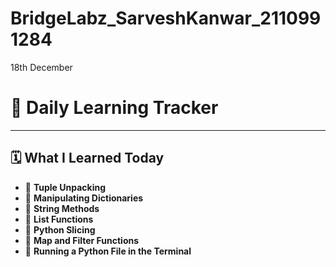 
# BridgeLabz_SarveshKanwar_2110991284


18th December
# 🌟 Daily Learning Tracker

---

## 🗓️ **What I Learned Today**

- 🔹 **Tuple Unpacking**  
- 🔹 **Manipulating Dictionaries**  
- 🔹 **String Methods**  
- 🔹 **List Functions**  
- 🔹 **Python Slicing**  
- 🔹 **Map and Filter Functions**  
- 🔹 **Running a Python File in the Terminal**  



